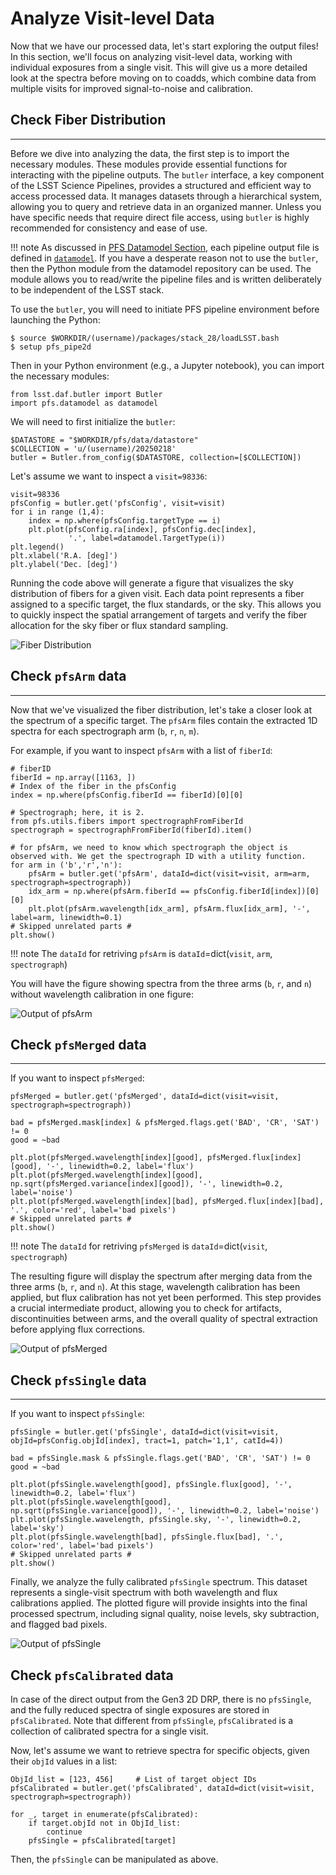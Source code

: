# Analyze Visit-level Data

Now that we have our processed data, let's start exploring the output files! In this section, we'll focus on analyzing visit-level data, working with individual exposures from a single visit. This will give us a more detailed look at the spectra before moving on to coadds, which combine data from multiple visits for improved signal-to-noise and calibration.

## Check Fiber Distribution

---

Before we dive into analyzing the data, the first step is to import the necessary modules. These modules provide essential functions for interacting with the pipeline outputs.
The `butler` interface, a key component of the LSST Science Pipelines, provides a structured and efficient way to access processed data. It manages datasets through a hierarchical system, allowing you to query and retrieve data in an organized manner. Unless you have specific needs that require direct file access, using `butler` is highly recommended for consistency and ease of use.

!!! note
    As discussed in [PFS Datamodel Section](00_01_pfs_datamodel.md), each pipeline output file is defined in [`datamodel`](https://github.com/Subaru-PFS/datamodel/tree/master). If you have a desperate reason not to use the `butler`, then the Python module from the datamodel repository can be used. The module allows you to read/write the pipeline files and is written deliberately to be independent of the LSST stack.

To use the `butler`, you will need to initiate PFS pipeline environment before launching the Python:

```
$ source $WORKDIR/(username)/packages/stack_28/loadLSST.bash
$ setup pfs_pipe2d
```

Then in your Python environment (e.g., a Jupyter notebook), you can import the necessary modules:

```
from lsst.daf.butler import Butler
import pfs.datamodel as datamodel
```

We will need to first initialize the `butler`:

```
$DATASTORE = "$WORKDIR/pfs/data/datastore"
$COLLECTION = 'u/(username)/20250218'
butler = Butler.from_config($DATASTORE, collection=[$COLLECTION])
```

Let's assume we want to inspect a `visit=98336`:

```
visit=98336
pfsConfig = butler.get('pfsConfig', visit=visit)
for i in range (1,4):
    index = np.where(pfsConfig.targetType == i)
    plt.plot(pfsConfig.ra[index], pfsConfig.dec[index], 
             '.', label=datamodel.TargetType(i))
plt.legend()
plt.xlabel('R.A. [deg]')
plt.ylabel('Dec. [deg]')
```

Running the code above will generate a figure that visualizes the sky distribution of fibers for a given visit. Each data point represents a fiber assigned to a specific target, the flux standards, or the sky. This allows you to quickly inspect the spatial arrangement of targets and verify the fiber allocation for the sky fiber or flux standard sampling.

![Fiber Distribution](img/out_fiberdist.png)

## Check `pfsArm` data

---

Now that we've visualized the fiber distribution, let's take a closer look at the spectrum of a specific target. The `pfsArm` files contain the extracted 1D spectra for each spectrograph arm (`b`, `r`, `n`, `m`).

For example, if you want to inspect `pfsArm` with a list of `fiberId`:

```
# fiberID
fiberId = np.array([1163, ])
# Index of the fiber in the pfsConfig
index = np.where(pfsConfig.fiberId == fiberId)[0][0]

# Spectrograph; here, it is 2.
from pfs.utils.fibers import spectrographFromFiberId
spectrograph = spectrographFromFiberId(fiberId).item()

# for pfsArm, we need to know which spectrograph the object is observed with. We get the spectrograph ID with a utility function.
for arm in ('b','r','n'):
    pfsArm = butler.get('pfsArm', dataId=dict(visit=visit, arm=arm, spectrograph=spectrograph))
    idx_arm = np.where(pfsArm.fiberId == pfsConfig.fiberId[index])[0][0] 
    plt.plot(pfsArm.wavelength[idx_arm], pfsArm.flux[idx_arm], '-', label=arm, linewidth=0.1)
# Skipped unrelated parts #
plt.show()
```

!!! note
    The `dataId` for retriving `pfsArm` is `dataId`=dict(`visit`, `arm`, `spectrograph`) 

You will have the figure showing spectra from the three arms (`b`, `r`, and `n`) without wavelength calibration in one figure:

![Output of pfsArm](img/out_pfsArm.png)

## Check `pfsMerged` data

---

If you want to inspect `pfsMerged`:

```
pfsMerged = butler.get('pfsMerged', dataId=dict(visit=visit, spectrograph=spectrograph))

bad = pfsMerged.mask[index] & pfsMerged.flags.get('BAD', 'CR', 'SAT') != 0
good = ~bad

plt.plot(pfsMerged.wavelength[index][good], pfsMerged.flux[index][good], '-', linewidth=0.2, label='flux')
plt.plot(pfsMerged.wavelength[index][good], np.sqrt(pfsMerged.variance[index][good]), '-', linewidth=0.2, label='noise')
plt.plot(pfsMerged.wavelength[index][bad], pfsMerged.flux[index][bad], '.', color='red', label='bad pixels')
# Skipped unrelated parts #
plt.show()
```

!!! note
    The `dataId` for retriving `pfsMerged` is `dataId`=dict(`visit`, `spectrograph`) 

The resulting figure will display the spectrum after merging data from the three arms (`b`, `r`, and `n`). At this stage, wavelength calibration has been applied, but flux calibration has not yet been performed. This step provides a crucial intermediate product, allowing you to check for artifacts, discontinuities between arms, and the overall quality of spectral extraction before applying flux corrections.

![Output of pfsMerged](img/out_pfsMerged.png)

## Check `pfsSingle` data

---

If you want to inspect `pfsSingle`:

```
pfsSingle = butler.get('pfsSingle', dataId=dict(visit=visit, objId=pfsConfig.objId[index], tract=1, patch='1,1', catId=4))

bad = pfsSingle.mask & pfsSingle.flags.get('BAD', 'CR', 'SAT') != 0
good = ~bad

plt.plot(pfsSingle.wavelength[good], pfsSingle.flux[good], '-', linewidth=0.2, label='flux')
plt.plot(pfsSingle.wavelength[good], np.sqrt(pfsSingle.variance[good]), '-', linewidth=0.2, label='noise')
plt.plot(pfsSingle.wavelength, pfsSingle.sky, '-', linewidth=0.2, label='sky')
plt.plot(pfsSingle.wavelength[bad], pfsSingle.flux[bad], '.', color='red', label='bad pixels')
# Skipped unrelated parts #
plt.show()
``` 

Finally, we analyze the fully calibrated `pfsSingle` spectrum. This dataset represents a single-visit spectrum with both wavelength and flux calibrations applied. The plotted figure will provide insights into the final processed spectrum, including signal quality, noise levels, sky subtraction, and flagged bad pixels.

![Output of pfsSingle](img/out_pfsSingle.png)

## Check `pfsCalibrated` data

In case of the direct output from the Gen3 2D DRP, there is no `pfsSingle`, and the fully reduced spectra of single exposures are stored in `pfsCalibrated`. Note that different from `pfsSingle`, `pfsCalibrated` is a collection of calibrated spectra for a single visit.

Now, let's assume we want to retrieve spectra for specific objects, given their `objId` values in a list:

```
ObjId_list = [123, 456]     # List of target object IDs
pfsCalibrated = butler.get('pfsCalibrated', dataId=dict(visit=visit, spectrograph=spectrograph))

for _, target in enumerate(pfsCalibrated): 
    if target.objId not in ObjId_list:         
        continue     
    pfsSingle = pfsCalibrated[target] 
```

Then, the `pfsSingle` can be manipulated as above.